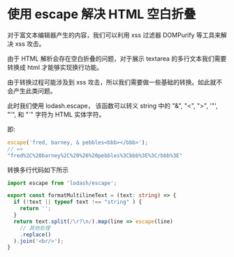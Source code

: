 # 使用 escape 解决 HTML 空白折叠

对于富文本编辑器产生的内容，我们可以利用 xss 过滤器 DOMPurify 等工具来解决 xss 攻击。

由于 HTML 解析会存在空白折叠的问题，对于展示 textarea 的多行文本我们需要转换成 html 才能够实现换行功能。

由于转换过程可能涉及到 xss 攻击，所以我们需要做一些基础的转换。如此就不会产生此类问题。

此时我们使用 lodash.escape， 该函数可以转义 string 中的 "&", "<", ">", '"', "'", 和 "`" 字符为 HTML 实体字符。

即:
```ts
escape('fred, barney, & pebbles<bbb></bbb>');
// => 
"fred%2C%20barney%2C%20%26%20pebbles%3Cbbb%3E%3C/bbb%3E"
```

转换多行代码如下所示

```ts
import escape from 'lodash/escape';

export const formatMultilineText = (text: string) => {
  if (!text || typeof text !== "string" ) {
    return '';
  }
  return text.split(/\r?\n/).map(line => escape(line)
    // 其他处理
    .replace()
  ).join('<br/>');
}
```




